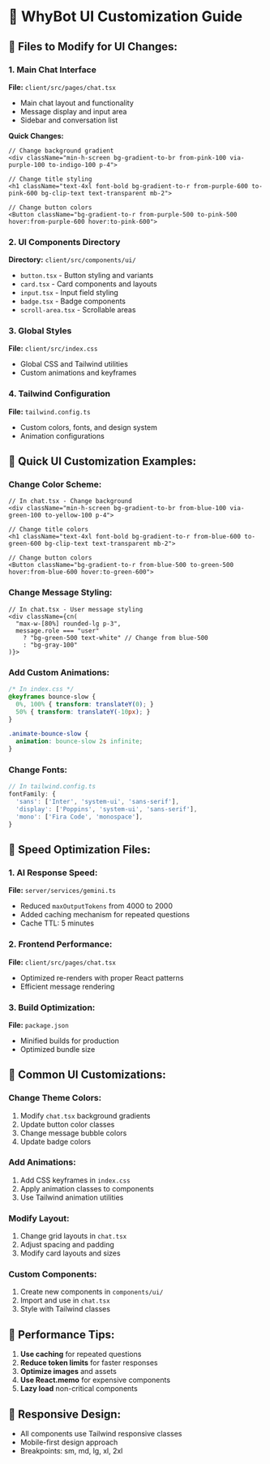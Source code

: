# 🎨 WhyBot UI Customization Guide

## 📁 **Files to Modify for UI Changes:**

### **1. Main Chat Interface**
**File:** `client/src/pages/chat.tsx`
- Main chat layout and functionality
- Message display and input area
- Sidebar and conversation list

**Quick Changes:**
```tsx
// Change background gradient
<div className="min-h-screen bg-gradient-to-br from-pink-100 via-purple-100 to-indigo-100 p-4">

// Change title styling
<h1 className="text-4xl font-bold bg-gradient-to-r from-purple-600 to-pink-600 bg-clip-text text-transparent mb-2">

// Change button colors
<Button className="bg-gradient-to-r from-purple-500 to-pink-500 hover:from-purple-600 hover:to-pink-600">
```

### **2. UI Components Directory**
**Directory:** `client/src/components/ui/`
- `button.tsx` - Button styling and variants
- `card.tsx` - Card components and layouts
- `input.tsx` - Input field styling
- `badge.tsx` - Badge components
- `scroll-area.tsx` - Scrollable areas

### **3. Global Styles**
**File:** `client/src/index.css`
- Global CSS and Tailwind utilities
- Custom animations and keyframes

### **4. Tailwind Configuration**
**File:** `tailwind.config.ts`
- Custom colors, fonts, and design system
- Animation configurations

## 🎨 **Quick UI Customization Examples:**

### **Change Color Scheme:**
```tsx
// In chat.tsx - Change background
<div className="min-h-screen bg-gradient-to-br from-blue-100 via-green-100 to-yellow-100 p-4">

// Change title colors
<h1 className="text-4xl font-bold bg-gradient-to-r from-blue-600 to-green-600 bg-clip-text text-transparent mb-2">

// Change button colors
<Button className="bg-gradient-to-r from-blue-500 to-green-500 hover:from-blue-600 hover:to-green-600">
```

### **Change Message Styling:**
```tsx
// In chat.tsx - User message styling
<div className={cn(
  "max-w-[80%] rounded-lg p-3",
  message.role === "user"
    ? "bg-green-500 text-white" // Change from blue-500
    : "bg-gray-100"
)}>
```

### **Add Custom Animations:**
```css
/* In index.css */
@keyframes bounce-slow {
  0%, 100% { transform: translateY(0); }
  50% { transform: translateY(-10px); }
}

.animate-bounce-slow {
  animation: bounce-slow 2s infinite;
}
```

### **Change Fonts:**
```ts
// In tailwind.config.ts
fontFamily: {
  'sans': ['Inter', 'system-ui', 'sans-serif'],
  'display': ['Poppins', 'system-ui', 'sans-serif'],
  'mono': ['Fira Code', 'monospace'],
}
```

## 🚀 **Speed Optimization Files:**

### **1. AI Response Speed:**
**File:** `server/services/gemini.ts`
- Reduced `maxOutputTokens` from 4000 to 2000
- Added caching mechanism for repeated questions
- Cache TTL: 5 minutes

### **2. Frontend Performance:**
**File:** `client/src/pages/chat.tsx`
- Optimized re-renders with proper React patterns
- Efficient message rendering

### **3. Build Optimization:**
**File:** `package.json`
- Minified builds for production
- Optimized bundle size

## 🎯 **Common UI Customizations:**

### **Change Theme Colors:**
1. Modify `chat.tsx` background gradients
2. Update button color classes
3. Change message bubble colors
4. Update badge colors

### **Add Animations:**
1. Add CSS keyframes in `index.css`
2. Apply animation classes to components
3. Use Tailwind animation utilities

### **Modify Layout:**
1. Change grid layouts in `chat.tsx`
2. Adjust spacing and padding
3. Modify card layouts and sizes

### **Custom Components:**
1. Create new components in `components/ui/`
2. Import and use in `chat.tsx`
3. Style with Tailwind classes

## 🔧 **Performance Tips:**

1. **Use caching** for repeated questions
2. **Reduce token limits** for faster responses
3. **Optimize images** and assets
4. **Use React.memo** for expensive components
5. **Lazy load** non-critical components

## 📱 **Responsive Design:**
- All components use Tailwind responsive classes
- Mobile-first design approach
- Breakpoints: sm, md, lg, xl, 2xl 